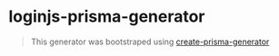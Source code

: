 # loginjs-prisma-generator

> This generator was bootstraped using [create-prisma-generator](https://github.com/YassinEldeeb/create-prisma-generator)
